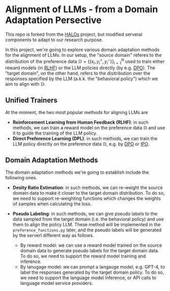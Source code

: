 
# Alignment of LLMs - from a Domain Adaptation Persective

This repo is forked from the [HALOs](https://github.com/ContextualAI/HALOs) project, but modified serveral components to adapt to our research purpose.

In this project, we're going to explore various domain adaptation methods for the alignment of LLMs.
In our setup, the "source domain" referes to the distribution of the preference data $\mathbb{D}=\{(x_i, y_i^+, y_i^-)\}_{i=1}^{N}$ used to train either reward models (in [RLHF](https://github.com/opendilab/awesome-RLHF)) or the LLM policies directly (by e.g. [DPO](https://github.com/eric-mitchell/direct-preference-optimization)).
The "target domain", on the other hand, refers to the disitribution over the responses specified by the LLM (a.k.k. the "behavioral policy") which we aim to align with $\mathbb{D}$.

## Unified Trainers

At the moment, the two most popular methods for aligning LLMs are

 - **Reinforcement Learning from Human Feedback (RLHF)**: in such methods, we can train a reward model on the preference data $\mathbb{D}$ and use it to guide the training of the LLM policy.
 - **Direct Preference Learning (DPL)**: in such methods, we can train the LLM policy directly on the preference data $\mathbb{D}$, e.g. by [DPO](https://github.com/eric-mitchell/direct-preference-optimization) or [IPO](https://arxiv.org/abs/2310.12036).




## Domain Adaptation Methods

The domain adaptation methods we're going to establish include the following ones.

 - **Desity Ratio Estimation**: in such methods, we can re-weight the source domain data to make it closer to the target domain distribution.
 To do so, we need to support re-weighting functions which changes the weights of samples when calculating the loss.

 - **Pseudo Labeling**: in such methods, we can give pseudo labels to the data sampled from the target domain (i.e. the behavioral policy) and use them to align the policy LLM.
 These method will be implemented in the `preference_functions.py` later, and the pseudo labels will be generated by the serverl different way as follows.
   - By reward model: we can use a reward model trained on the source domain data to generate pseudo labels for the target domain data. To do so, we need to support the reward model training and inference.
   - By lanugage model: we can prompt a langauge model, e.g. GPT-4, to label the responses generated by the target domain policy. To do so, we need to support the language model inference, or API calls to language model service providers.